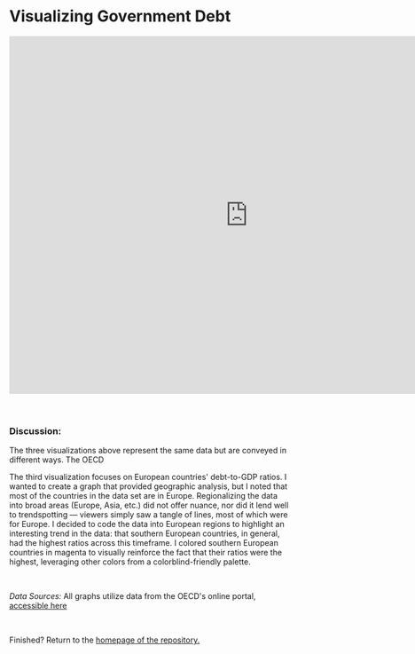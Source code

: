 # Visualizing Government Debt 


<iframe src="https://data.oecd.org/chart/6O87" width="860" height="645" style="border: 0" mozallowfullscreen="true" webkitallowfullscreen="true" allowfullscreen="true"><a href="https://data.oecd.org/chart/6O87" target="_blank">OECD Chart: General government debt, Total, % of GDP, Annual, 2019</a></iframe>

<br/>

<div class="flourish-embed flourish-chart" data-src="visualisation/11132696"><script src="https://public.flourish.studio/resources/embed.js"></script></div>

<br/>


<div class="flourish-embed flourish-scatter" data-src="visualisation/11140377"><script src="https://public.flourish.studio/resources/embed.js"></script></div>

<br/>

### Discussion: 

The three visualizations above represent the same data but are conveyed in different ways. The OECD 

The third visualization focuses on European countries' debt-to-GDP ratios. I wanted to create a graph that provided geographic analysis, but I noted that most of the countries in the data set are in Europe. Regionalizing the data into broad areas (Europe, Asia, etc.) did not offer nuance, nor did it lend well to trendspotting — viewers simply saw a tangle of lines, most of which were for Europe. I decided to code the data into European regions to highlight an interesting trend in the data: that southern European countries, in general, had the highest ratios across this timeframe. I colored southern European countries in magenta to visually reinforce the fact that their ratios were the highest, leveraging other colors from a colorblind-friendly palette. 

<br/>

*Data Sources:*
All graphs utilize data from the OECD's online portal, [accessible here](https://data.oecd.org/gga/general-government-debt.htm)

<br/>

Finished? Return to the [homepage of the repository.](README.md)
